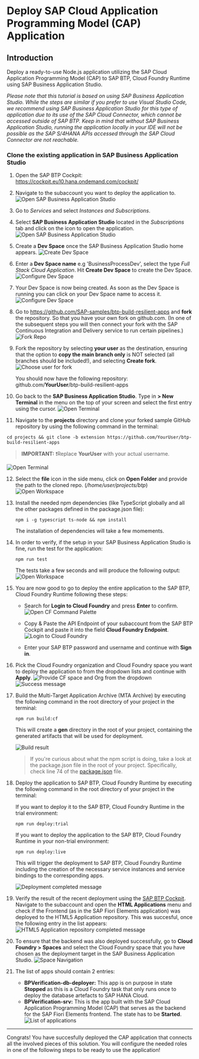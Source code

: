 # Deploy SAP Cloud Application Programming Model (CAP) Application

## Introduction

Deploy a ready-to-use Node.js application utilizing the SAP Cloud Application Programming Model (CAP) to SAP BTP, Cloud Foundry Runtime using SAP Business Application Studio.

*Please note that this tutorial is based on using SAP Business Application Studio. While the steps are similar if you prefer to use Visual Studio Code, we recommend using SAP Business Application Studio for this type of application due to its use of the SAP Cloud Connector, which cannot be accessed outside of SAP BTP. Keep in mind that without SAP Business Application Studio, running the application locally in your IDE will not be possible as the SAP S/4HANA APIs accessed through the SAP Cloud Connector are not reachable.*

### Clone the existing application in SAP Business Application Studio

1. Open the SAP BTP Cockpit: <https://cockpit.eu10.hana.ondemand.com/cockpit/>
2. Navigate to the subaccount you want to deploy the application to.
   ![Open SAP Business Application Studio](./images/open_subaccount.png)

3. Go to _Services_ and select _Instances and Subscriptions_.

4. Select **SAP Business Application Studio** located in the _Subscriptions_ tab and click on the icon to open the application.
   ![Open SAP Business Application Studio](./images/open_bas.png)

5. Create a **Dev Space** once the SAP Business Application Studio home appears.
   ![Create Dev Space](./images/dev-cap-app-3.png)

6. Enter a **Dev Space name** e.g 'BusinessProcessDev', select the type _Full Stack Cloud Application_. Hit **Create Dev Space** to create the Dev Space.
   ![Configure Dev Space](./images/dev-cap-app-4.png)

7. Your Dev Space is now being created. As soon as the Dev Space is running you can click on your Dev Space name to access it.
   ![Configure Dev Space](./images/open_devspace.png)

8. Go to <https://github.com/SAP-samples/btp-build-resilient-apps> and **fork** the repository. So that you have your own fork on github.com. (In one of the subsequent steps you will then connect your fork with the SAP Continuous Integration and Delivery service to run certain pipelines.)
   ![Fork Repo](./images/fork-repo.png)

9. Fork the repository by selecting **your user** as the destination, ensuring that the option to **copy the main branch only** is NOT selected (all branches should be included!), and selecting **Create fork**.
   ![Choose user for fork](./images/fork-repo-user.png)

   You should now have the following repository: github.com/**YourUser**/btp-build-resilient-apps

10. Go back to the **SAP Business Application Studio**. Type in **> New Terminal** in the menu on the top of your screen and select the first entry using the cursor.
    ![Open Terminal](./images/new_terminal.png)

11. Navigate to the **projects** directory and clone your forked sample GitHub repository by using the following command in the terminal:
   ```
   cd projects && git clone -b extension https://github.com/YourUser/btp-build-resilient-apps
   ```
   > **IMPORTANT:** ❗️Replace **YourUser** with your actual username.

   ![Open Terminal](./images/cd_and_clone.png)

12. Select the **file** icon in the side menu, click on **Open Folder** and provide the path to the cloned repo. (*/home/user/projects/btp*)
    ![Open Workspace](./images/open_folder.png)

13. Install the needed npm dependencies (like TypeScript globally and all the other packages defined in the package.json file):

    ```
    npm i -g typescript ts-node && npm install
    ```

    The installation of dependencies will take a few momements.

14. In order to verify, if the setup in your SAP Business Application Studio is fine, run the test for the application: 
    ```
    npm run test
    ```

    The tests take a few seconds and will produce the following output: 
    ![Open Workspace](./images/run_test_output.png)

15. You are now good to go to deploy the entire application to the SAP BTP, Cloud Foundry Runtime following these steps:

    - Search for **Login to Cloud Foundry** and press **Enter** to confirm.
      ![Open CF Command Palette](./images/login_cf.png)

    - Copy & Paste the API Endpoint of your subaccount from the SAP BTP Cockpit and paste it into the field **Cloud Foundry Endpoint**.
      ![Login to Cloud Foundry](./images/api_endpoint.png)

    - Enter your SAP BTP password and username and continue with **Sign in**. 

16. Pick the Cloud Foundry organization and Cloud Foundry space you want to deploy the application to from the dropdown lists and continue with **Apply**.
    ![Provide CF space and Org from the dropdown](./images/cf_space_org.png)
    ![Success message](./images/org_was_set.png)

17. Build the Multi-Target Application Archive (MTA Archive) by executing the following command in the root directory of your project in the terminal:
    ```
    npm run build:cf
    ```

    This will create a **gen** directory in the root of your project, containing the generated artifacts that will be used for deployment.

    ![Build result](./images/build_result.png)

    > If you're curious about what the npm script is doing, take a look at the package.json file in the root of your project. Specifically, check line 74 of the [package.json](../../package.json#L74) file.

18. Deploy the application to SAP BTP, Cloud Foundry Runtime by executing the following command in the root directory of your project in the terminal:

    If you want to deploy it to the SAP BTP, Cloud Foundry Runtime in the trial environment:
    ```
    npm run deploy:trial
    ```

    If you want to deploy the application to the SAP BTP, Cloud Foundry Runtime in your non-trial environment:
    ```
    npm run deploy:live
    ```

    This will trigger the deployment to SAP BTP, Cloud Foundry Runtime including the creation of the necessary service instances and service bindings to the corresponding apps.

    ![Deployment completed message](./images/deployment_completed.png)

19. Verify the result of the recent deployment using the [SAP BTP Cockpit](https://cockpit.eu10.hana.ondemand.com/cockpit/). Navigate to the subaccount and open the **HTML Applications** menu and check if the Frontend (as in the SAP Fiori Elements application) was deployed to the HTML5 Application repository. This was succesful, once the following entry in the list appears:
![HTML5 Application repository completed message](./images/html5_app.png)

20. To ensure that the backend was also deployed successfully, go to **Cloud Foundry > Spaces** and select the Cloud Foundry space that you have chosen as the deployment target in the SAP Business Application Studio. 
![Space Navigation](./images/open_space.png)

21. The list of apps should contain 2 entries: 
    - **BPVerification-db-deployer:** This app is on purpose in state **Stopped** as this is a Cloud Foundry task that only runs once to deploy the database artefacts to SAP HANA Cloud.
    - **BPVerification-srv:** This is the app built with the SAP Cloud Application Programming Model (CAP) that serves as the backend for the SAP Fiori Elements frontend. The state has to be **Started**. 
   ![List of applications](./images/app_state.png)

---

Congrats! You have succesfully deployed the CAP application that connects all the involved pieces of this solution. You will configure the needed roles in one of the following steps to be ready to use the application! 









